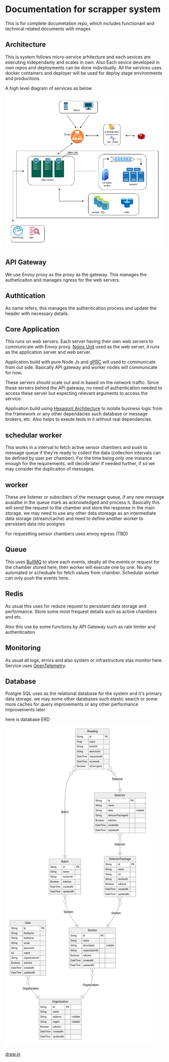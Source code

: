 # Documentation for scrapper system
This is for complete documetation repo, which includes functionanl and technical related documents with images

## Architecture
This is system follows micro-service arhitecture and each sevices are executing independanly and scales in own. Also Each sevice developed in own repos and deployments can be done individually. All the services uses docker containers and deployer will be used for deploy stage environments and producitons.

A high level diagram of services as below

![high level diagram of services](.//diagrams/arhitecture.png "high level diagram of services")

## API Gateway
We use Envoy proxy as the proxy as the gateway. This manages the autheticaiton and manages ngress for the web servers. 

## Authtication
As name refers, this manages the authentication process and update the header with necessary details.

## Core Application
This runs on web servers. Each server having their own web servers to communicate with Envoy proxy. [Nginx Unit](https://unit.nginx.org/) used as the web server, it runs as the application server and web server.

Application build with pure Node Js and [gPRC](https://grpc.io/docs/languages/node/) will used to communicate from out side. Basically API gateway and worker nodes will communicate for now.

These servers should scale out and in based on the network traffic. Since these servers behind the API gateway, no need of authentication needed to access these server but expecting relevant arguments to access the service.

Applivation build using [Hexagonl Architecture](https://en.wikipedia.org/wiki/Hexagonal_architecture_(software)) to isolate business logic from the framework or any other dependacies such database or message brokers, etc. Also helps to exeute tests in it without real dependancies.

## schedular worker
This works in a interval to fetch active sensor chambers and push to message queue if they're ready to collect the data (colleciton intervals can be defined by user per chamber). For the time being only one instance enough for the requirements, will decide later if needed further, if so we may consider the duplicaiton of messages.


## worker
These are listener or subscibers of the message queue, if any new message avaialbe in the queue mark as acknowledged and process it. Basically this will send the request to the chamber and store the response in the main storage. we may need to use any other data storeage as an intermediate data storage (stream/cache) and need to define another worker to persistant data into postgres

For requestting sensor chambers uses envoy egress (TBD)

## Queue
This uses [BullMQ](https://docs.bullmq.io/) to store each events, ideally all the events or request for the chamber stored here, then worker will execute one by one. No any automated or scheduale for fetch values from chamber. Schedular worker can only push the events here.

## Redis
As usual this uses for reduce request to persistant data storage and performance. Store some most frequest details such as active chambers and etc.

Also this use by some functions by API Gateway such as rate limiter and authenticaiton

## Monitoring
As usual all logs, errors and also system or infrastructure stas monitor here. Service uses [OpenTelemetry](https://opentelemetry.io/).

## Database
Postgre SQL uses as the relational database for the system and it's primary data storage. we may some other databases such elastic search or some more caches for query improvements or any other performance improvements later

here is database ERD
![ERD for the database](.//diagrams/schema.png "ERD for the database")

[draw.io](https://app.diagrams.net/#Hshaam-codes%2Fscrapper-docs%2Fmain%2Fscrapper.drawio)
